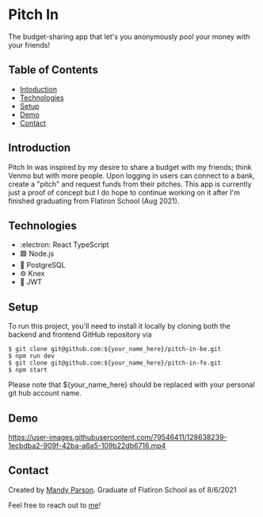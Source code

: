 # Pitch In
The budget-sharing app that let's you anonymously pool your money with your friends!

## Table of Contents
* [Intoduction](#introduction)
* [Technologies](#technologies)
* [Setup](#setup)
* [Demo](#demo)
* [Contact](#contact)

## Introduction
Pitch In was inspired by my desire to share a budget with my friends; think Venmo but with more people. Upon logging in users can connect to a bank, create a "pitch" and request funds from their pitches. This app is currently just a proof of concept but I do hope to continue working on it after I'm finished graduating from Flatiron School (Aug 2021). 

## Technologies
* :electron: React TypeScript
* 🟩  Node.js
* 🐘  PostgreSQL
* ⚙️  Knex
* 🔐  JWT

## Setup
To run this project, you'll need to install it locally by cloning both the backend and frontend GitHub repository via 
```
$ git clone git@github.com:${your_name_here}/pitch-in-be.git 
$ npm run dev
$ git clone git@github.com:${your_name_here}/pitch-in-fe.git
$ npm start
```
Please note that ${your_name_here} should be replaced with your personal git hub account name. 

## Demo


https://user-images.githubusercontent.com/79546411/128638239-1ecbdba2-909f-42ba-a6a5-109b22db6716.mp4


## Contact
Created by [Mandy Parson](https://www.linkedin.com/in/mandy-parson/). Graduate of Flatiron School as of 8/6/2021 

Feel free to reach out to [me](mailto:mandykparson@gmail.com)!
